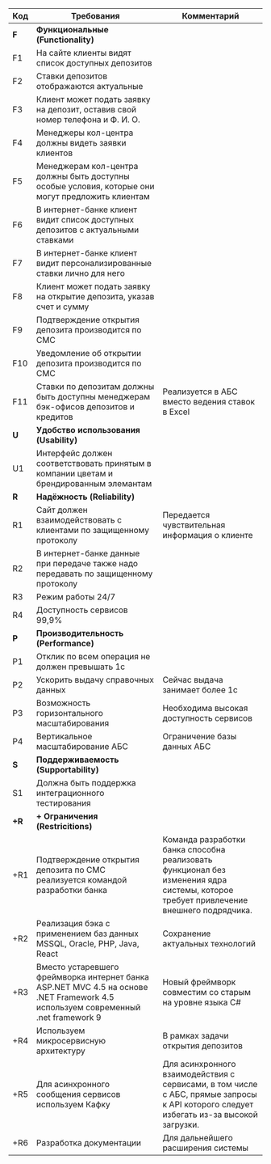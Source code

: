
| Код    | Требования                                                                                                                        | Комментарий                                                                                                                            |
| ------ | --------------------------------------------------------------------------------------------------------------------------------- | -------------------------------------------------------------------------------------------------------------------------------------- |
| **F**  | **Функциональные (Functionality)**                                                                                                |                                                                                                                                        |
| F1     | На сайте клиенты видят список доступных депозитов                                                                                 |                                                                                                                                        |
| F2     | Ставки депозитов отображаются актуальные                                                                                          |                                                                                                                                        |
| F3     | Клиент может подать заявку на депозит, оставив свой номер телефона и Ф. И. О.                                                     |                                                                                                                                        |
| F4     | Менеджеры кол-центра должны видеть заявки клиентов                                                                                |                                                                                                                                        |
| F5     | Менеджерам кол-центра должны быть доступны особые условия, которые они могут предложить клиентам                                  |                                                                                                                                        |
| F6     | В интернет-банке клиент видит список доступных депозитов с актуальными ставками                                                   |                                                                                                                                        |
| F7     | В интернет-банке клиент видит персонализированные ставки лично для него                                                           |                                                                                                                                        |
| F8     | Клиент может подать заявку на открытие депозита, указав счет и сумму                                                              |                                                                                                                                        |
| F9     | Подтверждение открытия депозита производится по СМС                                                                               |                                                                                                                                        |
| F10    | Уведомление об открытии депозита производится по СМС                                                                              |                                                                                                                                        |
| F11    | Ставки по депозитам должны быть доступны менеджерам бэк-офисов депозитов и кредитов                                               | Реализуется в АБС вместо ведения ставок в Excel                                                                                        |
| **U**  | **Удобство использования (Usability)**                                                                                            |                                                                                                                                        |
| U1     | Интерфейс должен соответствовать принятым в компании цветам и брендированным элемантам                                            |                                                                                                                                        |
| **R**  | **Надёжность (Reliability)**                                                                                                      |                                                                                                                                        |
| R1     | Сайт должен взаимодействовать с клиентами по защищенному протоколу                                                                | Передается чувствительная информация о клиенте                                                                                         |
| R2     | В интернет-банке данные при передаче также надо передавать по защищенному протоколу                                               |                                                                                                                                        |
| R3     | Режим работы 24/7                                                                                                                 |                                                                                                                                        |
| R4     | Доступность сервисов 99,9%                                                                                                        |                                                                                                                                        |
| **P**  | **Производительность (Performance)**                                                                                              |                                                                                                                                        |
| P1     | Отклик по всем операция не должен превышать 1с                                                                                    |                                                                                                                                        |
| P2     | Ускорить выдачу справочных данных                                                                                                 | Сейчас выдача занимает более 1с                                                                                                        |
| P3     | Возможность горизонтального масштабирования                                                                                       | Необходима высокая доступность сервисов                                                                                                |
| P4     | Вертикальное масштабирование АБС                                                                                                  | Ограничение базы данных АБС                                                                                                            |
| **S**  | **Поддерживаемость (Supportability)**                                                                                             |                                                                                                                                        |
| S1     | Должна быть поддержка интеграционного тестирования                                                                                |                                                                                                                                        |
| **+R** | **+ Ограничения (Restricitions)**                                                                                                 |                                                                                                                                        |
| +R1    | Подтверждение открытия депозита по СМС реализуется командой разработки банка                                                      | Команда разработки банка способна реализовать функционал без изменения ядра системы, которое требует привлечение внешнего подрядчика.  |
| +R2    | Реализация бэка с применением баз данных MSSQL, Oracle, PHP, Java, React                                                          | Сохранение актуальных технологий                                                                                                       |
| +R3    | Вместо устаревшего фреймворка интернет банка ASP.NET MVC 4.5 на основе .NET Framework 4.5 используем современный .net framework 9 | Новый фреймворк совместим со старым на уровне языка C#                                                                                 |
| +R4    | Используем микросервисную архитектуру                                                                                             | В рамках задачи открытия депозитов                                                                                                     |
| +R5    | Для асинхронного сообщения сервисов используем Кафку                                                                              | Для асинхронного взаимодействия с сервисами, в том числе с АБС, прямые запросы к API которого следует избегать из-за высокой загрузки. |
| +R6    | Разработка документации                                                                                                           | Для дальнейшего расширения системы                                                                                                     |

